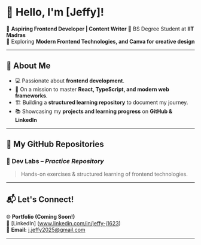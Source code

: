 # 👋 Hello, I'm [Jeffy]!

🚀 **Aspiring Frontend Developer | Content Writer** 
📍 BS Degree Student at **IIT Madras**  
📌 Exploring **Modern Frontend Technologies, and Canva for creative design**

---

## 🌟 About Me

- 💻 Passionate about **frontend development**.
- 🎯 On a mission to master **React, TypeScript, and modern web frameworks**.
- 🏗 Building a **structured learning repository** to document my journey.
- 📚 Showcasing my **projects and learning progress** on **GitHub & LinkedIn**

---

## 📂 My GitHub Repositories

### 🔹 **Dev Labs** – *Practice Repository*
> Hands-on exercises & structured learning of frontend technologies.

---

## 📬 Let's Connect!

🌐 **Portfolio (Coming Soon!)**  
💼 [LinkedIn] (www.linkedin.com/in/jeffy-j1623)   
📩 **Email:** j.jeffy2025@gmail.com

---
